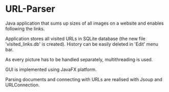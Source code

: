 # URL-Parser
Java application that sums up sizes of all images on a website and enables following the links.

Application stores all visited URLs in SQLite database (the new file 'visited_links.db' is created). History can be easily deleted in 'Edit' menu bar.

As every picture has to be handled separately, multithreading is used.

GUI is implemented using JavaFX platform.

Parsing documents and connecting with URLs are realised with Jsoup and URLConnection.
